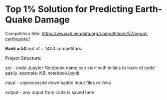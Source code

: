 # Top 1% Solution for Predicting Earth-Quake Damage

Competition Site: https://www.drivendata.org/competitions/57/nepal-earthquake/

<b>Rank = 50</b> out of ~ 1400 competitors.

Project Structure:

src     - code 
          Jupyter Notebook name can start with initials to track of code easily. example: NB_notebook.ipynb   

input   - unprocessed downloaded input files or links

output  - any ouput from code is saved here
